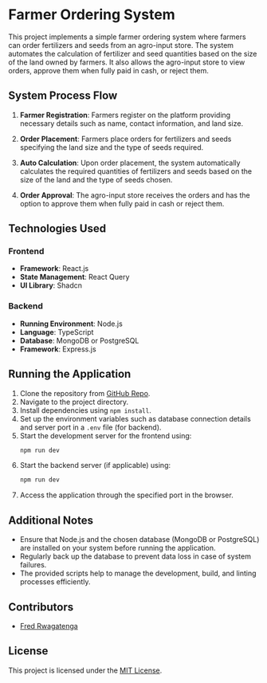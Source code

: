 # Farmer Ordering System

This project implements a simple farmer ordering system where farmers can order fertilizers and seeds from an agro-input store. The system automates the calculation of fertilizer and seed quantities based on the size of the land owned by farmers. It also allows the agro-input store to view orders, approve them when fully paid in cash, or reject them.

## System Process Flow

1. **Farmer Registration**: Farmers register on the platform providing necessary details such as name, contact information, and land size.

2. **Order Placement**: Farmers place orders for fertilizers and seeds specifying the land size and the type of seeds required.

3. **Auto Calculation**: Upon order placement, the system automatically calculates the required quantities of fertilizers and seeds based on the size of the land and the type of seeds chosen.

4. **Order Approval**: The agro-input store receives the orders and has the option to approve them when fully paid in cash or reject them.

## Technologies Used

### Frontend

- **Framework**: React.js
- **State Management**: React Query
- **UI Library**: Shadcn

### Backend

- **Running Environment**: Node.js
- **Language**: TypeScript
- **Database**: MongoDB or PostgreSQL
- **Framework**: Express.js

## Running the Application

1. Clone the repository from [GitHub Repo](https://github.com/yourusername/farmer-ordering-system).
2. Navigate to the project directory.
3. Install dependencies using `npm install`.
4. Set up the environment variables such as database connection details and server port in a `.env` file (for backend).
5. Start the development server for the frontend using:
   ```bash
   npm run dev
   ```
6. Start the backend server (if applicable) using:
   ```bash
   npm run dev
   ```
7. Access the application through the specified port in the browser.

## Additional Notes

- Ensure that Node.js and the chosen database (MongoDB or PostgreSQL) are installed on your system before running the application.
- Regularly back up the database to prevent data loss in case of system failures.
- The provided scripts help to manage the development, build, and linting processes efficiently.

## Contributors

- [Fred Rwagatenga](https://github.com/rwagatenga)

## License

This project is licensed under the [MIT License](https://opensource.org/licenses/MIT).
